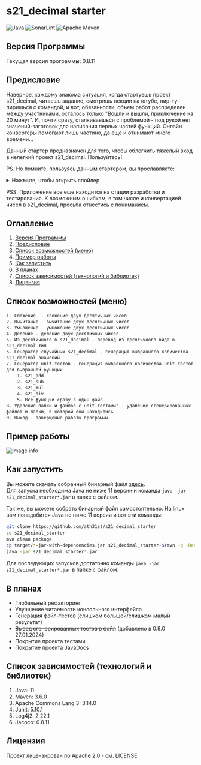 # s21_decimal starter

![Java](https://img.shields.io/badge/Java-ED8B00?style=for-the-badge&logo=openjdk&logoColor=white)
![SonarLint](https://img.shields.io/badge/SonarLint-CB2029?style=for-the-badge&logo=sonarlint&logoColor=white)
![Apache Maven](https://img.shields.io/badge/Apache%20Maven-C71A36?style=for-the-badge&logo=Apache%20Maven&logoColor=white)

## Версия Программы

Текущая версия программы: 0.8.11

## Предисловие

Наверное, каждому знакома ситуация, когда стартуешь проект s21_decimal, читаешь задание, смотришь
лекции на ютубе, пир-ту-пиришься с командой, и вот, обязанности, объем работ распределен между
участниками, осталось только "Вошли и вышли, приключение на 20 минут". И, почти сразу, сталкиваешься
с проблемой - под рукой нет значений-заготовок для написания первых частей функций. Онлайн
конвертеры помогают лишь частино, да еще и отнимают много времени...

Данный стартер предназначен для того, чтобы облегчить тяжелый вход в нелегкий проект s21_decimal.
Пользуйтесь!

PS. Но помните, пользуясь данным стартером, вы прославляете:
<details>
  <summary>Нажмите, чтобы открыть спойлер</summary>

![image info](images/hb.png)
</details>

PSS. Приложение все еще находится на стадии разработки и тестирования. К возможным ошибкам, в том
числе и конвертацией чисел в s21_decimal, просьба отнестись с пониманием.

## Оглавление

1. [Версия Программы](#версия-программы)
2. [Предисловие](#предисловие)
3. [Список возможностей (меню)](#список-возможностей-меню)
4. [Пример работы](#пример-работы)
5. [Как запустить](#как-запустить)
6. [В планах](#в-планах)
7. [Список зависимостей (технологий и библиотек)](#список-зависимостей-технологий-и-библиотек)
8. [Лицензия](#лицензия)

## Список возможностей (меню)

    1. Сложение  - сложение двух десятичных чисел
    2. Вычитание - вычитание двух десятичных чисел
    3. Умножение - умножение двух десятичных чисел
    4. Деление - деление двух десятичных чисел
    5. Из десятичного в s21_decimal - перевод из десятичного вида в s21_decimal тип
    6. Генератор случайных s21_decimal - генерация выбранного количества s21_decimal значений
    7. Генератор unit-тестов - генерация выбранного количества unit-тестов для выбранной функции
        1. s21_add
        2. s21_sub
        3. s21_mul
        4. s21_div
        5. Все функции сразу в один файл
    8. Удаление папки и файлов с unit-тестами" - удаление сгенерированных файлов и папки, в которой они находились
    0. Выход - заверщение работы программы.

## Пример работы

![image info](images/example.gif)

## Как запустить

Вы можете скачать собранный бинарный
файл [здесь](https://github.com/ath31st/s21_decimal_starter/releases).</br>
Для запуска необходима Java не ниже 11 версии и команда ```java -jar s21_decimal_starter*.jar``` в
папке с файлом.

Так же, вы можете собрать бинарный файл самостоятельно.
На linux вам понадобится Java не ниже 11 версии и вот эти команды:

```bash
git clone https://github.com/ath31st/s21_decimal_starter
cd s21_decimal_starter
mvn clean package
cp target/*-jar-with-dependencies.jar s21_decimal_starter-$(mvn -q -Dexec.executable=echo -Dexec.args='${project.version}' --non-recursive exec:exec).jar
java -jar s21_decimal_starter*.jar
```

Для последующих запусков достаточно команды ```java -jar s21_decimal_starter*.jar``` в папке с
файлом.

## В планах

- Глобальный рефакторинг
- Улучшение читаемости консольного интерфейса
- Генерация фейл-тестов (слишком большой/слишком малый результат)
- ~~Вывод сгенерированных тестов в файл~~ (добавлено в 0.8.0 27.01.2024)
- Покрытие проекта тестами
- Покрытие проекта JavaDocs

## Список зависимостей (технологий и библиотек)

1. Java: 11
2. Maven: 3.6.0
3. Apache Commons Lang 3: 3.14.0
4. Junit: 5.10.1
5. Log4j2: 2.22.1
6. Jacoco: 0.8.11

## Лицензия

Проект лицензирован по Apache 2.0 - см. [LICENSE](https://www.apache.org/licenses/LICENSE-2.0)